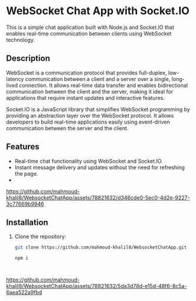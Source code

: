 # WebSocket Chat App with Socket.IO

This is a simple chat application built with Node.js and Socket.IO that enables real-time communication between clients using WebSocket technology.

## Description

WebSocket is a communication protocol that provides full-duplex, low-latency communication between a client and a server over a single, long-lived connection. It allows real-time data transfer and enables bidirectional communication between the client and the server, making it ideal for applications that require instant updates and interactive features.

Socket.IO is a JavaScript library that simplifies WebSocket programming by providing an abstraction layer over the WebSocket protocol. It allows developers to build real-time applications easily using event-driven communication between the server and the client.


## Features

- Real-time chat functionality using WebSocket and Socket.IO.
- Instant message delivery and updates without the need for refreshing the page.
- 

https://github.com/mahmoud-khalil8/WebsocketChatApp/assets/78821632/d346cde0-5ec0-4d2e-9227-3c77669b9946


## Installation

1. Clone the repository:

   ```bash
   git clone https://github.com/mahmoud-khalil8/WebsocketChatApp.git
   
   npm i


   

https://github.com/mahmoud-khalil8/WebsocketChatApp/assets/78821632/5da3d78d-e15d-48f6-8c5a-6aea522a9fbd


